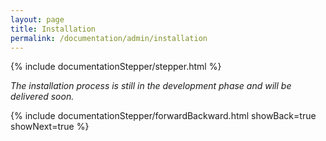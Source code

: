 ```yaml
---
layout: page
title: Installation
permalink: /documentation/admin/installation
---
```


<!-- Show the current active documentation page -->
{% include documentationStepper/stepper.html %}

<i>The installation process is still in the development phase and will be delivered soon.</i>

<!-- Jump to next page -->
{% include documentationStepper/forwardBackward.html showBack=true showNext=true %}